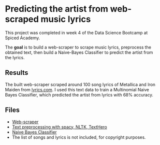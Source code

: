 # Predicting the artist from web-scraped music lyrics

This project was completed in week 4 of the Data Science Bootcamp at Spiced Academy.

The **goal** is to build a web-scraper to scrape music lyrics, preprocess the obtained text, then build a Naive-Bayes Classifier to predict the artist from the lyrics.

## Results
The built web-scraper scraped around 100 song lyrics of Metallica and Iron Maiden from [lyrics.com](www.lyrics.com). I used this text data to train a Multinomial Naive Bayes Classifier, which predicted the artist from lyrics with 68% accuracy.

## Files
- [Web-scraper](https://github.com/lorenanda/lyrics-classification/blob/main/classifier.ipynb)
- [Text preprocessing with spacy, NLTK, TextHero](https://github.com/lorenanda/lyrics-classification/blob/main/preprocessing.ipynb)
- [Naive Bayes Classifier](https://github.com/lorenanda/lyrics-classification/blob/main/classifier.ipynb)
- The list of songs and lyrics is not included, for copyright purposes.
